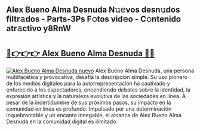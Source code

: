 ## Alex Bueno Alma Desnuda N𝚞𝚎vos desn𝚞dos filtr𝚊dos - Parts-3Ps F𝚘tos vid𝚎o - C𝚘ntenido atr𝚊ctivo y8RnW

# <h2><a href="http://mb420i.tromn.icu/?c=Alex+Bueno+Alma+Desnuda">🔗👉👉👉 Alex Bueno Alma Desnuda 🔗🔗</a></h2>

[![Alex Bueno Alma Desnuda nuevo](https://i.imgur.com/pEAQMta.gif)](http://mb420i.tromn.icu/?c=Alex+Bueno+Alma+Desnuda)
Alex Bueno Alma Desnuda, una persona multifacética y provocativa, desafía la descripción simple. Su uso pionero de los medios digitales para la autorrepresentación ha cautivado y enfurecido a los espectadores, encendiendo debates sobre la identidad, la expresión artística y la naturaleza evolutiva de las sociedades en línea. A pesar de la incertidumbre de sus próximos pasos, su impacto en la comunidad en línea es profundo. Impulsado por una determinación inquebrantable y un encanto innegable, el alcance de Alex Bueno Alma Desnuda en la comunidad digital es ilimitado.
